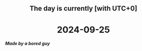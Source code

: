 <h2 align=center>The day is currently [with UTC+0]</h2>
<h1 align=center><!--TIME BEGIN-->2024-09-25<!--TIME END--></h1>
<h5>Made by a bored guy</h5>
